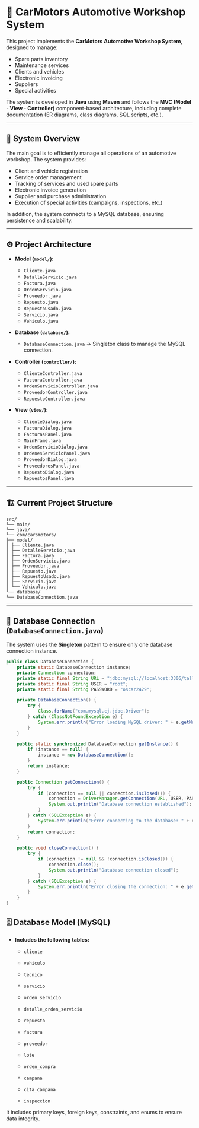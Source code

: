 # 🚗 CarMotors Automotive Workshop System

This project implements the **CarMotors Automotive Workshop System**, designed to manage:

* Spare parts inventory  
* Maintenance services  
* Clients and vehicles  
* Electronic invoicing  
* Suppliers  
* Special activities

The system is developed in **Java** using **Maven** and follows the **MVC (Model - View - Controller)** component-based architecture, including complete documentation (ER diagrams, class diagrams, SQL scripts, etc.).

---

## 📑 System Overview

The main goal is to efficiently manage all operations of an automotive workshop. The system provides:

* Client and vehicle registration  
* Service order management  
* Tracking of services and used spare parts  
* Electronic invoice generation  
* Supplier and purchase administration  
* Execution of special activities (campaigns, inspections, etc.)

In addition, the system connects to a MySQL database, ensuring persistence and scalability.

---

## ⚙️ Project Architecture

* **Model (`model/`):**
  * `Cliente.java`
  * `DetalleServicio.java`
  * `Factura.java`
  * `OrdenServicio.java`
  * `Proveedor.java`
  * `Repuesto.java`
  * `RepuestoUsado.java`
  * `Servicio.java`
  * `Vehiculo.java`

* **Database (`database/`):**
  * `DatabaseConnection.java` → Singleton class to manage the MySQL connection.

* **Controller (`controller/`):**
  * `ClienteController.java`
  * `FacturaController.java`
  * `OrdenServicioController.java`
  * `ProveedorController.java`
  * `RepuestoController.java`

* **View (`view/`):**
  * `ClienteDialog.java`
  * `FacturaDialog.java`
  * `FacturasPanel.java`
  * `MainFrame.java`
  * `OrdenServicioDialog.java`
  * `OrdenesServicioPanel.java`
  * `ProveedorDialog.java`
  * `ProveedoresPanel.java`
  * `RepuestoDialog.java`
  * `RepuestosPanel.java`

---

## 🏗️ Current Project Structure

```
src/
└── main/
└── java/
└── com/carsmotors/
├── model/
│ ├── Cliente.java
│ ├── DetalleServicio.java
│ ├── Factura.java
│ ├── OrdenServicio.java
│ ├── Proveedor.java
│ ├── Repuesto.java
│ ├── RepuestoUsado.java
│ ├── Servicio.java
│ └── Vehiculo.java
└── database/
└── DatabaseConnection.java
```

---

## 🔌 Database Connection (`DatabaseConnection.java`)

The system uses the **Singleton** pattern to ensure only one database connection instance.

```java
public class DatabaseConnection {
    private static DatabaseConnection instance;
    private Connection connection;
    private static final String URL = "jdbc:mysql://localhost:3306/taller_automotriz";
    private static final String USER = "root";
    private static final String PASSWORD = "oscar2429";

    private DatabaseConnection() {
        try {
            Class.forName("com.mysql.cj.jdbc.Driver");
        } catch (ClassNotFoundException e) {
            System.err.println("Error loading MySQL driver: " + e.getMessage());
        }
    }

    public static synchronized DatabaseConnection getInstance() {
        if (instance == null) {
            instance = new DatabaseConnection();
        }
        return instance;
    }

    public Connection getConnection() {
        try {
            if (connection == null || connection.isClosed()) {
                connection = DriverManager.getConnection(URL, USER, PASSWORD);
                System.out.println("Database connection established");
            }
        } catch (SQLException e) {
            System.err.println("Error connecting to the database: " + e.getMessage());
        }
        return connection;
    }

    public void closeConnection() {
        try {
            if (connection != null && !connection.isClosed()) {
                connection.close();
                System.out.println("Database connection closed");
            }
        } catch (SQLException e) {
            System.err.println("Error closing the connection: " + e.getMessage());
        }
    }
}
```

## 🗄️ Database Model (MySQL)
* **Includes the following tables:**

  * `cliente`
 
  * `vehiculo`
 
  * `tecnico`
 
  *  `servicio`
 
  * `orden_servicio`
 
  * `detalle_orden_servicio`
 
  * `repuesto`
 
  * `factura`
 
  * `proveedor`
 
  * `lote`
 
  * `orden_compra`
 
  * `campana`
 
  * `cita_campana`
 
  * `inspeccion`

It includes primary keys, foreign keys, constraints, and enums to ensure data integrity.


